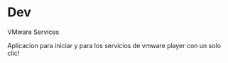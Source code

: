 # Dev
VMware Services

Aplicacion para iniciar y para los servicios de vmware player con un solo clic!
